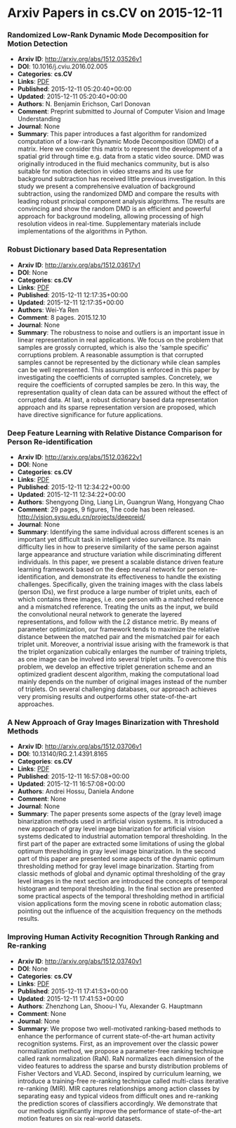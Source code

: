 # Arxiv Papers in cs.CV on 2015-12-11
### Randomized Low-Rank Dynamic Mode Decomposition for Motion Detection
- **Arxiv ID**: http://arxiv.org/abs/1512.03526v1
- **DOI**: 10.1016/j.cviu.2016.02.005
- **Categories**: **cs.CV**
- **Links**: [PDF](http://arxiv.org/pdf/1512.03526v1)
- **Published**: 2015-12-11 05:20:40+00:00
- **Updated**: 2015-12-11 05:20:40+00:00
- **Authors**: N. Benjamin Erichson, Carl Donovan
- **Comment**: Preprint submitted to Journal of Computer Vision and Image
  Understanding
- **Journal**: None
- **Summary**: This paper introduces a fast algorithm for randomized computation of a low-rank Dynamic Mode Decomposition (DMD) of a matrix. Here we consider this matrix to represent the development of a spatial grid through time e.g. data from a static video source. DMD was originally introduced in the fluid mechanics community, but is also suitable for motion detection in video streams and its use for background subtraction has received little previous investigation. In this study we present a comprehensive evaluation of background subtraction, using the randomized DMD and compare the results with leading robust principal component analysis algorithms. The results are convincing and show the random DMD is an efficient and powerful approach for background modeling, allowing processing of high resolution videos in real-time. Supplementary materials include implementations of the algorithms in Python.



### Robust Dictionary based Data Representation
- **Arxiv ID**: http://arxiv.org/abs/1512.03617v1
- **DOI**: None
- **Categories**: **cs.CV**
- **Links**: [PDF](http://arxiv.org/pdf/1512.03617v1)
- **Published**: 2015-12-11 12:17:35+00:00
- **Updated**: 2015-12-11 12:17:35+00:00
- **Authors**: Wei-Ya Ren
- **Comment**: 8 pages. 2015.12.10
- **Journal**: None
- **Summary**: The robustness to noise and outliers is an important issue in linear representation in real applications. We focus on the problem that samples are grossly corrupted, which is also the 'sample specific' corruptions problem. A reasonable assumption is that corrupted samples cannot be represented by the dictionary while clean samples can be well represented. This assumption is enforced in this paper by investigating the coefficients of corrupted samples. Concretely, we require the coefficients of corrupted samples be zero. In this way, the representation quality of clean data can be assured without the effect of corrupted data. At last, a robust dictionary based data representation approach and its sparse representation version are proposed, which have directive significance for future applications.



### Deep Feature Learning with Relative Distance Comparison for Person Re-identification
- **Arxiv ID**: http://arxiv.org/abs/1512.03622v1
- **DOI**: None
- **Categories**: **cs.CV**
- **Links**: [PDF](http://arxiv.org/pdf/1512.03622v1)
- **Published**: 2015-12-11 12:34:22+00:00
- **Updated**: 2015-12-11 12:34:22+00:00
- **Authors**: Shengyong Ding, Liang Lin, Guangrun Wang, Hongyang Chao
- **Comment**: 29 pages, 9 figures, The code has been released.
  http://vision.sysu.edu.cn/projects/deepreid/
- **Journal**: None
- **Summary**: Identifying the same individual across different scenes is an important yet difficult task in intelligent video surveillance. Its main difficulty lies in how to preserve similarity of the same person against large appearance and structure variation while discriminating different individuals. In this paper, we present a scalable distance driven feature learning framework based on the deep neural network for person re-identification, and demonstrate its effectiveness to handle the existing challenges. Specifically, given the training images with the class labels (person IDs), we first produce a large number of triplet units, each of which contains three images, i.e. one person with a matched reference and a mismatched reference. Treating the units as the input, we build the convolutional neural network to generate the layered representations, and follow with the $L2$ distance metric. By means of parameter optimization, our framework tends to maximize the relative distance between the matched pair and the mismatched pair for each triplet unit. Moreover, a nontrivial issue arising with the framework is that the triplet organization cubically enlarges the number of training triplets, as one image can be involved into several triplet units. To overcome this problem, we develop an effective triplet generation scheme and an optimized gradient descent algorithm, making the computational load mainly depends on the number of original images instead of the number of triplets. On several challenging databases, our approach achieves very promising results and outperforms other state-of-the-art approaches.



### A New Approach of Gray Images Binarization with Threshold Methods
- **Arxiv ID**: http://arxiv.org/abs/1512.03706v1
- **DOI**: 10.13140/RG.2.1.4391.8165
- **Categories**: **cs.CV**
- **Links**: [PDF](http://arxiv.org/pdf/1512.03706v1)
- **Published**: 2015-12-11 16:57:08+00:00
- **Updated**: 2015-12-11 16:57:08+00:00
- **Authors**: Andrei Hossu, Daniela Andone
- **Comment**: None
- **Journal**: None
- **Summary**: The paper presents some aspects of the (gray level) image binarization methods used in artificial vision systems. It is introduced a new approach of gray level image binarization for artificial vision systems dedicated to industrial automation temporal thresholding. In the first part of the paper are extracted some limitations of using the global optimum thresholding in gray level image binarization. In the second part of this paper are presented some aspects of the dynamic optimum thresholding method for gray level image binarization. Starting from classic methods of global and dynamic optimal thresholding of the gray level images in the next section are introduced the concepts of temporal histogram and temporal thresholding. In the final section are presented some practical aspects of the temporal thresholding method in artificial vision applications form the moving scene in robotic automation class; pointing out the influence of the acquisition frequency on the methods results.



### Improving Human Activity Recognition Through Ranking and Re-ranking
- **Arxiv ID**: http://arxiv.org/abs/1512.03740v1
- **DOI**: None
- **Categories**: **cs.CV**
- **Links**: [PDF](http://arxiv.org/pdf/1512.03740v1)
- **Published**: 2015-12-11 17:41:53+00:00
- **Updated**: 2015-12-11 17:41:53+00:00
- **Authors**: Zhenzhong Lan, Shoou-I Yu, Alexander G. Hauptmann
- **Comment**: None
- **Journal**: None
- **Summary**: We propose two well-motivated ranking-based methods to enhance the performance of current state-of-the-art human activity recognition systems. First, as an improvement over the classic power normalization method, we propose a parameter-free ranking technique called rank normalization (RaN). RaN normalizes each dimension of the video features to address the sparse and bursty distribution problems of Fisher Vectors and VLAD. Second, inspired by curriculum learning, we introduce a training-free re-ranking technique called multi-class iterative re-ranking (MIR). MIR captures relationships among action classes by separating easy and typical videos from difficult ones and re-ranking the prediction scores of classifiers accordingly. We demonstrate that our methods significantly improve the performance of state-of-the-art motion features on six real-world datasets.



